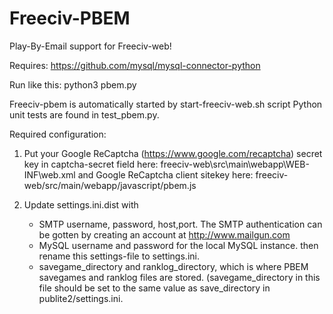 Freeciv-PBEM
============

Play-By-Email support for Freeciv-web!

Requires:
https://github.com/mysql/mysql-connector-python

Run like this:
python3 pbem.py

Freeciv-pbem is automatically started by start-freeciv-web.sh script
Python unit tests are found in test_pbem.py.

Required configuration:
 1. Put your Google ReCaptcha (https://www.google.com/recaptcha)
  secret key in captcha-secret field here:
    freeciv-web\src\main\webapp\WEB-INF\web.xml
   and Google ReCaptcha client sitekey here:
    freeciv-web/src/main/webapp/javascript/pbem.js

 2. Update settings.ini.dist with
     - SMTP username, password, host,port. The SMTP authentication can be gotten by creating an account at http://www.mailgun.com
     - MySQL username and password for the local MySQL instance.
    then rename this settings-file to settings.ini.
     - savegame_directory and ranklog_directory, which is where PBEM savegames and ranklog files are stored.
       (savegame_directory in this file should be set to the same value as save_directory in publite2/settings.ini.
